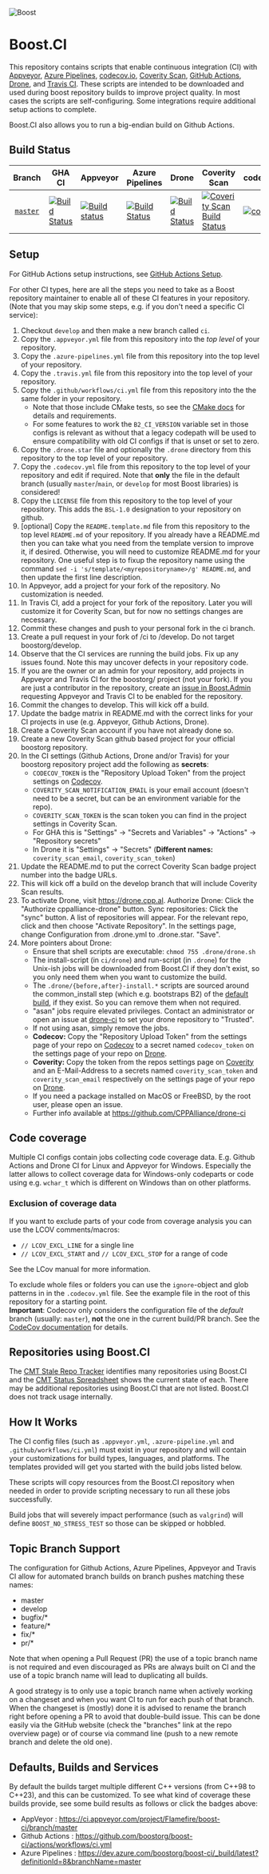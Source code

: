 ![Boost](images/boost.png  "Boost")

# Boost.CI

This repository contains scripts that enable continuous integration (CI) with
[Appveyor](https://www.appveyor.com/),
[Azure Pipelines](https://github.com/marketplace/azure-pipelines),
[codecov.io](https://codecov.io/),
[Coverity Scan](https://scan.coverity.com/),
[GitHub Actions](https://github.com/features/actions),
[Drone](https://drone.io/),
and [Travis CI](https://travis-ci.com/).
These scripts are intended to be downloaded and used during boost repository builds to improve project quality.
In most cases the scripts are self-configuring.
Some integrations require additional setup actions to complete.

Boost.CI also allows you to run a big-endian build on Github Actions.

## Build Status

<!-- boost-ci/tools/makebadges.sh --repo boost-ci --appveyorbadge 4wsdaabongbnxc78 --codecovbadge mncfhR5Zjv --coverity boostorg-boost-ci -p -d -n -->
| Branch          | GHA CI | Appveyor | Azure Pipelines | Drone | Coverity Scan | codecov.io |
| :-------------: | ------ | -------- | --------------- | ----- | ------------- | ---------- |
| [`master`](https://github.com/boostorg/boost-ci/tree/master) | [![Build Status](https://github.com/boostorg/boost-ci/actions/workflows/ci.yml/badge.svg?branch=master)](https://github.com/boostorg/boost-ci/actions?query=branch:master) | [![Build status](https://ci.appveyor.com/api/projects/status/4wsdaabongbnxc78/branch/master?svg=true)](https://ci.appveyor.com/project/cppalliance/boost-ci/branch/master) | [![Build Status](https://dev.azure.com/boostorg/boost-ci/_apis/build/status/boostorg.boost-ci?branchName=master)](https://dev.azure.com/boostorg/boost-ci/_build/latest?definitionId=8&branchName=master) | [![Build Status](https://drone.cpp.al/api/badges/boostorg/boost-ci/status.svg?ref=refs/heads/master)](https://drone.cpp.al/boostorg/boost-ci) | [![Coverity Scan Build Status](https://scan.coverity.com/projects/boostorg-boost-ci/badge.svg)](https://scan.coverity.com/projects/boostorg-boost-ci) | [![codecov](https://codecov.io/gh/boostorg/boost-ci/branch/master/graph/badge.svg?token=mncfhR5Zjv)](https://codecov.io/gh/boostorg/boost-ci/tree/master) |

## Setup

For GitHub Actions setup instructions, see [GitHub Actions Setup](SETUP-GHA.md).

For other CI types, here are all the steps you need to take as a Boost repository maintainer to enable all of these CI features in your repository.
(Note that you may skip some steps, e.g. if you don't need a specific CI service):

1. Checkout `develop` and then make a new branch called `ci`.
1. Copy the `.appveyor.yml` file from this repository into the *top level* of your repository.
1. Copy the `.azure-pipelines.yml` file from this repository into the top level of your repository.
1. Copy the `.travis.yml` file from this repository into the top level of your repository.
1. Copy the `.github/workflows/ci.yml` file from this repository into the the same folder in your repository.
    * Note that those include CMake tests, so see the [CMake docs](CMake.md#ci-tests) for details and requirements.
    * For some features to work the `B2_CI_VERSION` variable set in those configs is relevant as without that a legacy codepath will be used to ensure compatibility with old CI configs if that is unset or set to zero.
1. Copy the `.drone.star` file and optionally the `.drone` directory from this repository to the top level of your repository.
1. Copy the `.codecov.yml` file from this repository to the top level of your repository and edit if required. Note that **only** the file in the default branch (usually `master`/`main`, or `develop` for most Boost libraries) is considered!
1. Copy the `LICENSE` file from this repository to the top level of your repository.  This adds the `BSL-1.0` designation to your repository on github.
1. [optional] Copy the `README.template.md` file from this repository to the top level `README.md` of your repository.  If you already have a README.md then you can take what you need from the template version to improve it, if desired.  Otherwise, you will need to customize README.md for your repository.  One useful step is to fixup the repository name using the command `sed -i 's/template/<myrepositoryname>/g' README.md`, and then update the first line description.
1. In Appveyor, add a project for your fork of the repository.  No customization is needed.
1. In Travis CI, add a project for your fork of the repository.  Later you will customize it for Coverity Scan, but for now no settings changes are necessary.
1. Commit these changes and push to your personal fork in the ci branch.
1. Create a pull request in your fork of <myrepositoryname>/ci to <myrepositoryname>/develop.  Do not target boostorg/develop.
1. Observe that the CI services are running the build jobs.  Fix up any issues found.  Note this may uncover defects in your repository code.
1. If you are the owner or an admin for your repository, add projects in Appveyor and Travis CI for the boostorg/<myrepositoryname> project (not your fork).  If you are just a contributor in the repository, create an [issue in Boost.Admin](https://github.com/boostorg/admin/issues) requesting Appveyor and Travis CI to be enabled for the repository.
1. Commit the changes to develop.  This will kick off a build.
1. Update the badge matrix in README.md with the correct links for your CI projects in use (e.g. Appveyor, Github Actions, Drone).
1. Create a Coverity Scan account if you have not already done so.
1. Create a new Coverity Scan github based project for your official boostorg repository.
1. In the CI settings (Github Actions, Drone and/or Travis) for your boostorg repository project add the following as **secrets**:
    * `CODECOV_TOKEN` is the "Repository Upload Token" from the project settings on [Codecov](https://codecov.io).
    * `COVERITY_SCAN_NOTIFICATION_EMAIL` is your email account (doesn't need to be a secret, but can be an environment variable for the repo).
    * `COVERITY_SCAN_TOKEN` is the scan token you can find in the project settings in Coverity Scan.
    * For GHA this is "Settings" -> "Secrets and Variables" -> "Actions" -> "Repository secrets"
    * In Drone it is "Settings" -> "Secrets" (**Different names:** `coverity_scan_email`, `coverity_scan_token`)
1. Update the README.md to put the correct Coverity Scan badge project number into the badge URLs.
1. This will kick off a build on the develop branch that will include Coverity Scan results.
1. To activate Drone, visit https://drone.cpp.al. Authorize Drone: Click the "Authorize cppalliance-drone" button. Sync repositories: Click the "sync" button. A list of repositories will appear. For the relevant repo, click and then choose "Activate Repository". In the settings page, change Configuration from .drone.yml to .drone.star. "Save".
1. More pointers about Drone:
    * Ensure that shell scripts are executable: `chmod 755 .drone/drone.sh`
    * The install-script (in `ci/drone`) and run-script (in `.drone`) for the Unix-ish jobs will be downloaded from Boost.CI if they don't exist, so you only need them when you want to customize the build.
    * The `.drone/{before,after}-install.*` scripts are sourced around the common_install step (which e.g. bootstraps B2) of the [default build](.drone/drone.sh), if they exist. So you can remove them when not required.
    * "asan" jobs require elevated privileges. Contact an administrator or open an issue at [drone-ci](https://github.com/CPPAlliance/drone-ci) to set your drone repository to "Trusted".
    * If not using asan, simply remove the jobs.
    * **Codecov:** Copy the "Repository Upload Token" from the settings page of your repo on [Codecov](https://codecov.io) to a secret named `codecov_token` on the settings page of your repo on [Drone](https://drone.cpp.al).
    * **Coverity:** Copy the token from the repos settings page on [Coverity](https://scan.coverity.com/) and an E-Mail-Address to a secrets named `coverity_scan_token` and `coverity_scan_email` respectively on the settings page of your repo on [Drone](https://drone.cpp.al).
    * If you need a package installed on MacOS or FreeBSD, by the root user, please open an issue.
    * Further info available at https://github.com/CPPAlliance/drone-ci

## Code coverage

Multiple CI configs contain jobs collecting code coverage data.
E.g. Github Actions and Drone CI for Linux and Appveyor for Windows.
Especially the latter allows to collect coverage data for Windows-only codeparts or code using e.g. `wchar_t` which is different on Windows than on other platforms.

### Exclusion of coverage data

If you want to exclude parts of your code from coverage analysis you can use the LCOV comments/macros:

- `// LCOV_EXCL_LINE` for a single line
- `// LCOV_EXCL_START` and `// LCOV_EXCL_STOP` for a range of code

See the LCov manual for more information.

To exclude whole files or folders you can use the `ignore`-object and glob patterns in in the `.codecov.yml` file.
See the example file in the root of this repository for a starting point.   
**Important**: Codecov only considers the configuration file of the *default* branch (usually: `master`), **not** the one in the current build/PR branch.
See the [CodeCov documentation](https://docs.codecov.com/docs/codecov-yaml) for details.

## Repositories using Boost.CI

The [CMT Stale Repo Tracker](https://github.com/jeking3/boost-merge-reminder/actions) identifies many repositories using Boost.CI and
the [CMT Status Spreadsheet](https://docs.google.com/spreadsheets/d/1aFdTMdJmmD9L5IyvJx-nj3BrMVztmlNo8QwyEzLD2io/edit?usp=sharing) shows the current state of each.
There may be additional repositories using Boost.CI that are not listed.  Boost.CI does not track usage internally.

## How It Works

The CI config files (such as `.appveyor.yml`, `.azure-pipeline.yml` and `.github/workflows/ci.yml`) must exist in your repository and will contain your customizations for build types, languages, and platforms.
The templates provided will get you started with the build jobs listed below.

These scripts will copy resources from the Boost.CI repository when needed in order to provide scripting necessary to run all these jobs successfully.

Build jobs that will severely impact performance (such as `valgrind`) will define `BOOST_NO_STRESS_TEST` so those can be skipped or hobbled.

## Topic Branch Support

The configuration for Github Actions, Azure Pipelines, Appveyor and Travis CI allow for automated branch builds on branch pushes matching these names:

- master
- develop
- bugfix/*
- feature/*
- fix/*
- pr/*

Note that when opening a Pull Request (PR) the use of a topic branch name is not required and even discouraged as PRs are always built on CI and the use of a topic branch name will lead to duplicating all builds.

A good strategy is to only use a topic branch name when actively working on a changeset and when you want CI to run for each push of that branch.
When the changeset is (mostly) done it is advised to rename the branch right before opening a PR to avoid that double-build issue.
This can be done easily via the GitHub website (check the "branches" link at the repo overview page) or of course via command line (push to a new remote branch and delete the old one).

## Defaults, Builds and Services

By default the builds target multiple different C++ versions (from C++98 to C++23), and this can be customized.
To see what kind of coverage these builds provide, see some build results as follows or click the badges above:

- AppVeyor : https://ci.appveyor.com/project/Flamefire/boost-ci/branch/master
- Github Actions : https://github.com/boostorg/boost-ci/actions/workflows/ci.yml
- Azure Pipelines : https://dev.azure.com/boostorg/boost-ci/_build/latest?definitionId=8&branchName=master
